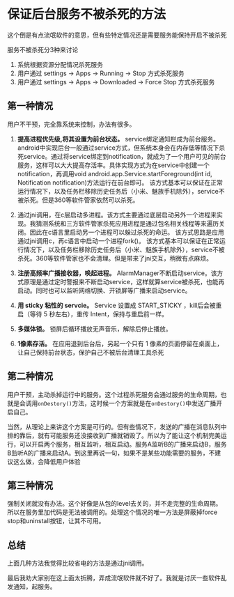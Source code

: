 # 保证后台服务不被杀死的方法

这个倒是有点流氓软件的意思，但有些特定情况还是需要服务能保持开启不被杀死

服务不被杀死分3种来讨论
1. 系统根据资源分配情况杀死服务
2. 用户通过 settings -> Apps -> Running -> Stop 方式杀死服务
3. 用户通过 settings -> Apps -> Downloaded -> Force Stop 方式杀死服务

## 第一种情况

用户不干预，完全靠系统来控制，办法有很多。

1. **提高进程优先级,将其设置为前台状态。** service绑定通知栏成为前台服务。android中实现后台一般通过service方式，但系统本身会在内存低等情况下杀死service。通过将service绑定到notification，就成为了一个用户可见的前台服务，这样可以大大提高存活率。具体实现方式为在service中创建一个notification，再调用void android.app.Service.startForeground(int id, Notification notification)方法运行在前台即可。
该方式基本可以保证在正常运行情况下，以及任务栏移除历史任务后（小米、魅族手机除外），service不被杀死。但是360等软件管家依然可以杀死。
        
2. 通过jni调用，在c层启动多进程。该方式主要通过底层启动另外一个进程来实现。我猜测系统和三方软件管家杀死应用进程是通过包名相关线程等来遍历关闭。因此在c语言里启动另一个进程可以躲过杀死的命运。
该方式思路是应用通过jni调用c，再c语言中启动一个进程fork()。
该方式基本可以保证在正常运行情况下，以及任务栏移除历史任务后（小米、魅族手机除外），service不被杀死。360等软件管家也不会清理。但是带来了jni交互，稍微有点麻烦。

3. **注册高频率广播接收器，唤起进程。** AlarmManager不断启动service。该方式原理是通过定时警报来不断启动service，这样就算service被杀死，也能再启动。同时也可以监听网络切换、开锁屏等广播来启动service。

4. **用 sticky 粘性的 servcie。** Service 设置成 START_STICKY ，kill后会被重启（等待 5 秒左右），重传 Intent，保持与重启前一样。

5. **多媒体锁。** 锁屏后循环播放无声音乐，解除后停止播放。

6. **1像素存活。** 在应用退到后台后，另起一个只有 1 像素的页面停留在桌面上，让自己保持前台状态，保护自己不被后台清理工具杀死

## 第二种情况

用户干预，主动杀掉运行中的服务。这个过程杀死服务会通过服务的生命周期，也就是会调用`onDestory()`方法，这时候一个方案就是在`onDestory()`中发送广播开启自己。

当然，从理论上来讲这个方案是可行的。但有些情况下，发送的广播在消息队列中排的靠后，就有可能服务还没接收到广播就销毁了。所以为了能让这个机制完美运行，可以开启两个服务，相互监听，相互启动。服务A监听B的广播来启动B，服务B监听A的广播来启动A。到这里再说一句，如果不是某些功能需要的服务，不建议这么做，会降低用户体验

## 第三种情况

强制关闭就没有办法。这个好像是从包的level去关的，并不走完整的生命周期。所以在服务里加代码是无法被调用的。处理这个情况的唯一方法是屏蔽掉force stop和uninstall按钮，让其不可用。


## 总结

上面几种方法我觉得比较省电的方法是通过jni调用。

最后我劝大家别在这上面太折腾，弄成流氓软件就不好了。我就是讨厌一些软件乱发通知，起服务。
<!--stackedit_data:
eyJoaXN0b3J5IjpbLTEzNzM2NDk2NTldfQ==
-->